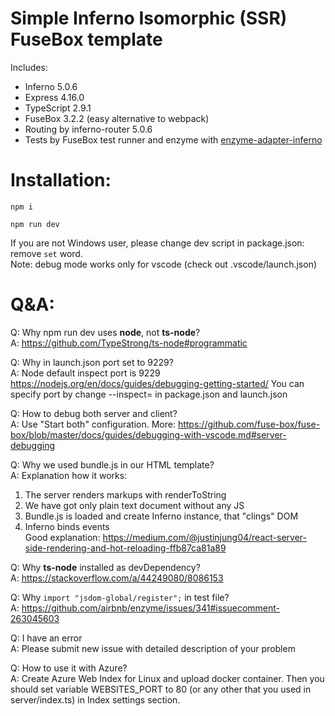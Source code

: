 # Simple Inferno Isomorphic (SSR) FuseBox template
Includes:
-  Inferno 5.0.6
-  Express 4.16.0
-  TypeScript 2.9.1
-  FuseBox 3.2.2 (easy alternative to webpack)
-  Routing by inferno-router 5.0.6
-  Tests by FuseBox test runner and enzyme with [enzyme-adapter-inferno](https://github.com/bbc/enzyme-adapter-inferno)
# Installation:
```
npm i

npm run dev
```
If you are not Windows user, please change dev script in package.json: remove `set` word.  
Note: debug mode works only for vscode (check out .vscode/launch.json)
# Q&A:

Q: Why npm run dev uses **node**, not **ts-node**?  
A: https://github.com/TypeStrong/ts-node#programmatic

Q: Why in launch.json port set to 9229?  
A: Node default inspect port is 9229 https://nodejs.org/en/docs/guides/debugging-getting-started/
You can specify port by change --inspect=<PORT> in package.json and launch.json

Q: How to debug both server and client?  
A: Use "Start both" configuration. More: https://github.com/fuse-box/fuse-box/blob/master/docs/guides/debugging-with-vscode.md#server-debugging

Q: Why we used bundle.js in our HTML template?  
A: Explanation how it works:
   1. The server renders markups with renderToString
   2. We have got only plain text document without any JS
   3. Bundle.js is loaded and create Inferno instance, that "clings" DOM
   4. Inferno binds events  
      Good explanation: https://medium.com/@justinjung04/react-server-side-rendering-and-hot-reloading-ffb87ca81a89

Q: Why **ts-node** installed as devDependency?  
A: https://stackoverflow.com/a/44249080/8086153

Q: Why ```import "jsdom-global/register";``` in test file?  
A: https://github.com/airbnb/enzyme/issues/341#issuecomment-263045603  

Q: I have an error  
A: Please submit new issue with detailed description of your problem

Q: How to use it with Azure?  
A: Create Azure Web Index for Linux and upload docker container. Then you should set variable WEBSITES_PORT to 80 (or any other that you used in server/index.ts) in Index settings section.
